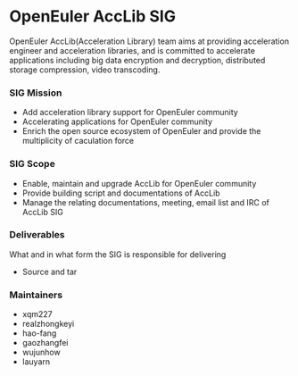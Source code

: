 
# OpenEuler AccLib SIG

OpenEuler AccLib(Acceleration Library) team aims at providing acceleration engineer and acceleration libraries, and is committed to accelerate applications including big data encryption and decryption, distributed storage compression, video transcoding.

### SIG Mission

 - Add acceleration library support for OpenEuler community
 - Accelerating applications for OpenEuler community
 - Enrich the open source ecosystem of OpenEuler and provide the multiplicity of caculation force

### SIG Scope

 - Enable, maintain and upgrade AccLib for OpenEuler community
 - Provide building script and documentations of AccLib
 - Manage the relating documentations, meeting, email list and IRC of AccLib SIG

### Deliverables

What and in what form the SIG is responsible for delivering
 
- Source and tar

### Maintainers
  - xqm227
  - realzhongkeyi
  - hao-fang
  - gaozhangfei
  - wujunhow
  - lauyarn
